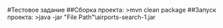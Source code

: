 #Тестовое задание
##Сборка проекта: >mvn clean package
##Запуск проекта: >java -jar "File Path"\airports-search-1.jar
